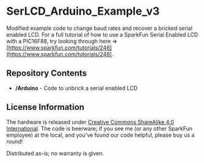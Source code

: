 # SerLCD_Arduino_Example_v3
  Modified example code to change baud rates and recover a bricked serial enabled LCD. For a full tutorial of how to use a SparkFun Serial Enabled LCD with a PIC16F88, try looking through here => [https://www.sparkfun.com/tutorials/246](https://www.sparkfun.com/tutorials/246).

Repository Contents
-------------------
* **/Arduino** - Code to unbrick a serial enabled LCD

License Information
-------------------
The hardware is released under [Creative Commons ShareAlike 4.0 International](https://creativecommons.org/licenses/by-sa/4.0/).
The code is beerware; if you see me (or any other SparkFun employee) at the local, and you've found our code helpful, please buy us a round!

Distributed as-is; no warranty is given.
